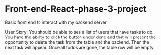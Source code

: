 # Front-end-React-phase-3-project
Basic front end to interact with my backend server

User Story: 
You should be able to see a list of users that have tasks to do. You have the ability to click the button under done and that will present the opportunity to delete the task from the table and the backend. Then the next task will appear. Once all todos are gone, the table row will be empty. 
